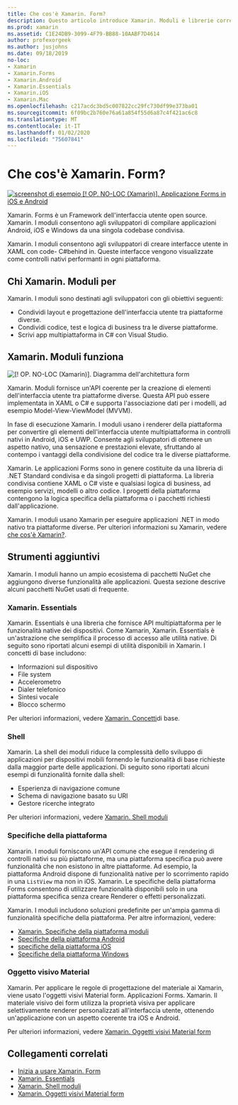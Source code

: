 ```yaml
---
title: Che cos'è Xamarin. Form?
description: Questo articolo introduce Xamarin. Moduli e librerie correlate.
ms.prod: xamarin
ms.assetid: C1E24DB9-3099-4F79-BB88-10AABF7D4614
author: profexorgeek
ms.author: jusjohns
ms.date: 09/18/2019
no-loc:
- Xamarin
- Xamarin.Forms
- Xamarin.Android
- Xamarin.Essentials
- Xamarin.iOS
- Xamarin.Mac
ms.openlocfilehash: c217acdc3bd5c007822cc29fc730df99e373ba01
ms.sourcegitcommit: 6f09bc2b760e76a61a854f55d6a87c4f421ac6c8
ms.translationtype: MT
ms.contentlocale: it-IT
ms.lasthandoff: 01/02/2020
ms.locfileid: "75607841"
---
```

# <a name="what-is-opno-locxamarinforms"></a>Che cos'è Xamarin. Form?

[![screenshot di esempio [! OP. NO-LOC (Xamarin)]. Applicazione Forms in iOS e Android](what-is-xamarin-forms-images/xamarin-forms-app-cropped.png)](what-is-xamarin-forms-images/xamarin-forms-app.png#lightbox)

Xamarin. Forms è un Framework dell'interfaccia utente open source. Xamarin. I moduli consentono agli sviluppatori di compilare applicazioni Android, iOS e Windows da una singola codebase condivisa.

Xamarin. I moduli consentono agli sviluppatori di creare interfacce utente in XAML con code- C#behind in. Queste interfacce vengono visualizzate come controlli nativi performanti in ogni piattaforma.

## <a name="who-opno-locxamarinforms-is-for"></a>Chi Xamarin. Moduli per

Xamarin. I moduli sono destinati agli sviluppatori con gli obiettivi seguenti:

- Condividi layout e progettazione dell'interfaccia utente tra piattaforme diverse.
- Condividi codice, test e logica di business tra le diverse piattaforme.
- Scrivi app multipiattaforma in C# con Visual Studio.

## <a name="how-opno-locxamarinforms-works"></a>Xamarin. Moduli funziona

![[! OP. NO-LOC (Xamarin)]. Diagramma dell'architettura form](what-is-xamarin-forms-images/xamarin-forms-architecture.png)

Xamarin. Moduli fornisce un'API coerente per la creazione di elementi dell'interfaccia utente tra piattaforme diverse. Questa API può essere implementata in XAML o C# e supporta l'associazione dati per i modelli, ad esempio Model-View-ViewModel (MVVM).

In fase di esecuzione Xamarin. I moduli usano i renderer della piattaforma per convertire gli elementi dell'interfaccia utente multipiattaforma in controlli nativi in Android, iOS e UWP. Consente agli sviluppatori di ottenere un aspetto nativo, una sensazione e prestazioni elevate, sfruttando al contempo i vantaggi della condivisione del codice tra le diverse piattaforme.

Xamarin. Le applicazioni Forms sono in genere costituite da una libreria di .NET Standard condivisa e da singoli progetti di piattaforma. La libreria condivisa contiene XAML o C# viste e qualsiasi logica di business, ad esempio servizi, modelli o altro codice. I progetti della piattaforma contengono la logica specifica della piattaforma o i pacchetti richiesti dall'applicazione.

Xamarin. I moduli usano Xamarin per eseguire applicazioni .NET in modo nativo tra piattaforme diverse. Per ulteriori informazioni su Xamarin, vedere [che cos'è Xamarin?](~/get-started/what-is-xamarin.md).

## <a name="additional-tools"></a>Strumenti aggiuntivi

Xamarin. I moduli hanno un ampio ecosistema di pacchetti NuGet che aggiungono diverse funzionalità alle applicazioni. Questa sezione descrive alcuni pacchetti NuGet usati di frequente.

### <a name="opno-locxamarinessentials"></a>Xamarin. Essentials

Xamarin. Essentials è una libreria che fornisce API multipiattaforma per le funzionalità native dei dispositivi. Come Xamarin, Xamarin. Essentials è un'astrazione che semplifica il processo di accesso alle utilità native. Di seguito sono riportati alcuni esempi di utilità disponibili in Xamarin. I concetti di base includono:

- Informazioni sul dispositivo
- File system
- Accelerometro
- Dialer telefonico
- Sintesi vocale
- Blocco schermo

Per ulteriori informazioni, vedere [Xamarin. Concetti](~/essentials/index.md)di base.

### <a name="shell"></a>Shell

Xamarin. La shell dei moduli riduce la complessità dello sviluppo di applicazioni per dispositivi mobili fornendo le funzionalità di base richieste dalla maggior parte delle applicazioni. Di seguito sono riportati alcuni esempi di funzionalità fornite dalla shell:

- Esperienza di navigazione comune
- Schema di navigazione basato su URI
- Gestore ricerche integrato

Per ulteriori informazioni, vedere [Xamarin. Shell moduli](~/xamarin-forms/app-fundamentals/shell/index.md)

### <a name="platform-specifics"></a>Specifiche della piattaforma

Xamarin. I moduli forniscono un'API comune che esegue il rendering di controlli nativi su più piattaforme, ma una piattaforma specifica può avere funzionalità che non esistono in altre piattaforme. Ad esempio, la piattaforma Android dispone di funzionalità native per lo scorrimento rapido in una `ListView` ma non in iOS. Xamarin. Le specifiche della piattaforma Forms consentono di utilizzare funzionalità disponibili solo in una piattaforma specifica senza creare Renderer o effetti personalizzati.

Xamarin. I moduli includono soluzioni predefinite per un'ampia gamma di funzionalità specifiche della piattaforma. Per altre informazioni, vedere:

- [Xamarin. Specifiche della piattaforma moduli](~/xamarin-forms/platform/platform-specifics/index.md)
- [Specifiche della piattaforma Android](~/xamarin-forms/platform/android/index.md)
- [specifiche della piattaforma iOS](~/xamarin-forms/platform/ios/index.md)
- [Specifiche della piattaforma Windows](~/xamarin-forms/platform/windows/index.md)

### <a name="material-visual"></a>Oggetto visivo Material

Xamarin. Per applicare le regole di progettazione del materiale ai Xamarin, viene usato l'oggetti visivi Material form. Applicazioni Forms. Xamarin. Il materiale visivo dei form utilizza la proprietà visiva per applicare selettivamente renderer personalizzati all'interfaccia utente, ottenendo un'applicazione con un aspetto coerente tra iOS e Android.

Per ulteriori informazioni, vedere [Xamarin. Oggetti visivi Material form](~/xamarin-forms/user-interface/visual/material-visual.md)

## <a name="related-links"></a>Collegamenti correlati

- [Inizia a usare Xamarin. Form](~/xamarin-forms/index.yml)
- [Xamarin. Essentials](~/essentials/index.md)
- [Xamarin. Shell moduli](~/xamarin-forms/app-fundamentals/shell/index.md)
- [Xamarin. Oggetti visivi Material form](~/xamarin-forms/user-interface/visual/material-visual.md)
